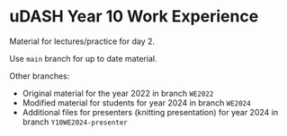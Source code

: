 # uDASH Year 10 Work Experience

Material for lectures/practice for day 2.

Use `main` branch for up to date material.

Other branches:
- Original material for the year 2022 in branch `WE2022`
- Modified material for students for year 2024 in branch `WE2024`
- Additional files for presenters (knitting presentation) for year 2024 in branch `Y10WE2024-presenter`

  
